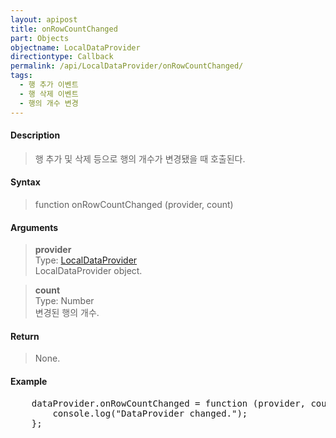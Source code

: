 ```yaml
---
layout: apipost
title: onRowCountChanged
part: Objects
objectname: LocalDataProvider
directiontype: Callback
permalink: /api/LocalDataProvider/onRowCountChanged/
tags:
  - 행 추가 이벤트
  - 행 삭제 이벤트
  - 행의 개수 변경
---
```




#### Description

> 행 추가 및 삭제 등으로 행의 개수가 변경됐을 때 호출된다.

#### Syntax

> function onRowCountChanged (provider, count)

#### Arguments

> **provider**  
> Type: [LocalDataProvider](/api/LocalDataProvider/)  
> LocalDataProvider object.

> **count**  
> Type: Number  
> 변경된 행의 개수.

#### Return

> None.

#### Example

<pre class="prettyprint">
    dataProvider.onRowCountChanged = function (provider, count) {
        console.log("DataProvider changed.");
    };
</pre>

